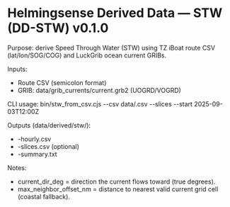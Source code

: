 # Helmingsense Derived Data — STW (DD-STW) v0.1.0

Purpose: derive Speed Through Water (STW) using TZ iBoat route CSV (lat/lon/SOG/COG) and LuckGrib ocean current GRIBs.

Inputs:
- Route CSV (semicolon format)
- GRIB: data/grib_currents/current.grb2 (UOGRD/VOGRD)

CLI usage:
  bin/stw_from_csv.cjs --csv data/<route>.csv --slices --start 2025-09-03T12:00Z

Outputs (data/derived/stw/):
- <base>-hourly.csv
- <base>-slices.csv (optional)
- <base>-summary.txt

Notes:
- current_dir_deg = direction the current flows toward (true degrees).
- max_neighbor_offset_nm = distance to nearest valid current grid cell (coastal fallback).
